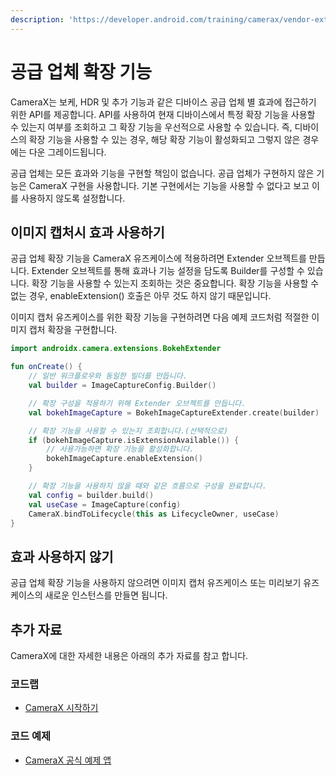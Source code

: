 ```yaml
---
description: 'https://developer.android.com/training/camerax/vendor-extensions 를 번역한 문서입니다.'
---
```


# 공급 업체 확장 기능

CameraX는 보케, HDR 및 추가 기능과 같은 디바이스 공급 업체 별 효과에 접근하기 위한 API를 제공합니다. API를 사용하여 현재 디바이스에서 특정 확장 기능을 사용할 수 있는지 여부를 조회하고 그 확장 기능을 우선적으로 사용할 수 있습니다. 즉, 디바이스의 확장 기능을 사용할 수 있는 경우, 해당 확장 기능이 활성화되고 그렇지 않은 경우에는 다운 그레이드됩니다.

공급 업체는 모든 효과와 기능을 구현할 책임이 없습니다. 공급 업체가 구현하지 않은 기능은 CameraX 구현을 사용합니다. 기본 구현에서는 기능을 사용할 수 없다고 보고 이를 사용하지 않도록 설정합니다.

## 이미지 캡처시 효과 사용하기 <a id="toc_1"></a>

공급 업체 확장 기능을 CameraX 유즈케이스에 적용하려면 Extender 오브젝트를 만듭니다. Extender 오브젝트를 통해 효과나 기능 설정을 담도록 Builder를 구성할 수 있습니다. 확장 기능을 사용할 수 있는지 조회하는 것은 중요합니다. 확장 기능을 사용할 수 없는 경우, enableExtension\(\) 호출은 아무 것도 하지 않기 때문입니다.

이미지 캡처 유즈케이스를 위한 확장 기능을 구현하려면 다음 예제 코드처럼 적절한 이미지 캡처 확장을 구현합니다.

```kotlin
import androidx.camera.extensions.BokehExtender

fun onCreate() {
    // 일반 워크플로우와 동일한 빌더를 만듭니다.
    val builder = ImageCaptureConfig.Builder()

    // 확장 구성을 적용하기 위해 Extender 오브젝트를 만듭니다.
    val bokehImageCapture = BokehImageCaptureExtender.create(builder)

    // 확장 기능을 사용할 수 있는지 조회합니다.(선택적으로)
    if (bokehImageCapture.isExtensionAvailable()) {
        // 사용가능하면 확장 기능을 활성화합니다.
        bokehImageCapture.enableExtension()
    }

    // 확장 기능을 사용하지 않을 때와 같은 흐름으로 구성을 완료합니다.
    val config = builder.build()
    val useCase = ImageCapture(config)
    CameraX.bindToLifecycle(this as LifecycleOwner, useCase)
}
```

## 효과 사용하지 않기 <a id="toc_2"></a>

공급 업체 확장 기능을 사용하지 않으려면 이미지 캡처 유즈케이스 또는 미리보기 유즈케이스의 새로운 인스턴스를 만들면 됩니다.

## 추가 자료 <a id="toc_10"></a>

CameraX에 대한 자세한 내용은 아래의 추가 자료를 참고 합니다.

### 코드랩 <a id="toc_11"></a>

* [CameraX 시작하기](https://codelabs.developers.google.com/codelabs/camerax-getting-started)

### 코드 예제 <a id="toc_12"></a>

* [CameraX 공식 예제 앱](https://github.com/android/camera/tree/master/CameraXBasic)

